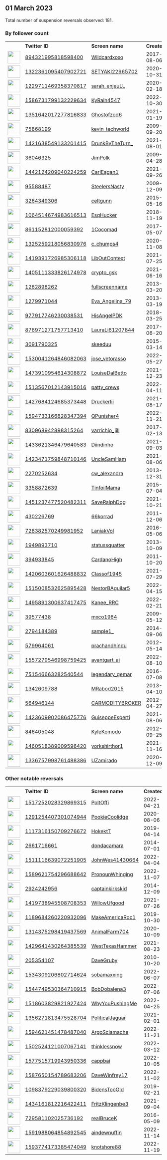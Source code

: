 
## 01 March 2023
Total number of suspension reversals observed: 181.

### By follower count
<table><tr><th></th><th align="left">Twitter ID</th><th align="left">Screen name</th>
<th align="left">Created</th><th align="left">Status</th><th align="left">Suspended</th><th align="left">Followers</th>
<tr><td><a href="https://pbs.twimg.com/profile_images/1647896679482376192/f3SirarE_normal.jpg"><img src="https://pbs.twimg.com/profile_images/1647896679482376192/f3SirarE_normal.jpg" width="40px" height="40px" align="center"/></a></td><td><a href="https://twitter.com/intent/user?user_id=894321995818598400">894321995818598400</a></td><td><a href="https://twitter.com/Wildcardxoxo">Wildcardxoxo</a></td><td>2017-08-06</td><td align="center"></td><td>2022-06-17</td><td>181575</td></tr>
<tr><td><a href="https://pbs.twimg.com/profile_images/1651990890028883974/UhfEKOan_normal.jpg"><img src="https://pbs.twimg.com/profile_images/1651990890028883974/UhfEKOan_normal.jpg" width="40px" height="40px" align="center"/></a></td><td><a href="https://twitter.com/intent/user?user_id=1322361095407902721">1322361095407902721</a></td><td><a href="https://twitter.com/SETYAKI22965702">SETYAKI22965702</a></td><td>2020-10-31</td><td align="center"></td><td>2023-02-12</td><td>18583</td></tr>
<tr><td><a href="https://pbs.twimg.com/profile_images/1653086537939312640/kA4YHV3t_normal.jpg"><img src="https://pbs.twimg.com/profile_images/1653086537939312640/kA4YHV3t_normal.jpg" width="40px" height="40px" align="center"/></a></td><td><a href="https://twitter.com/intent/user?user_id=1229711469358370817">1229711469358370817</a></td><td><a href="https://twitter.com/sarah_enjeuLL">sarah_enjeuLL</a></td><td>2020-02-18</td><td align="center"></td><td>2022-12-02</td><td>13962</td></tr>
<tr><td><a href="https://pbs.twimg.com/profile_images/1644214071363874816/qdNi4XgB_normal.jpg"><img src="https://pbs.twimg.com/profile_images/1644214071363874816/qdNi4XgB_normal.jpg" width="40px" height="40px" align="center"/></a></td><td><a href="https://twitter.com/intent/user?user_id=1586731799132229634">1586731799132229634</a></td><td><a href="https://twitter.com/KyRain4547">KyRain4547</a></td><td>2022-10-30</td><td align="center"></td><td>2023-02-24</td><td>11756</td></tr>
<tr><td><a href="https://pbs.twimg.com/profile_images/1630056336082849795/f4-DesfJ_normal.jpg"><img src="https://pbs.twimg.com/profile_images/1630056336082849795/f4-DesfJ_normal.jpg" width="40px" height="40px" align="center"/></a></td><td><a href="https://twitter.com/intent/user?user_id=1351642017277816833">1351642017277816833</a></td><td><a href="https://twitter.com/Ghostofzod6">Ghostofzod6</a></td><td>2021-01-19</td><td align="center"></td><td></td><td>10019</td></tr>
<tr><td><a href="https://pbs.twimg.com/profile_images/1625810834806001665/CAVqHRgS_normal.jpg"><img src="https://pbs.twimg.com/profile_images/1625810834806001665/CAVqHRgS_normal.jpg" width="40px" height="40px" align="center"/></a></td><td><a href="https://twitter.com/intent/user?user_id=75868199">75868199</a></td><td><a href="https://twitter.com/kevin_techworld">kevin_techworld</a></td><td>2009-09-20</td><td align="center"></td><td>2023-02-17</td><td>8798</td></tr>
<tr><td><a href="https://pbs.twimg.com/profile_images/1480417316508782595/NHUxzJ0v_normal.jpg"><img src="https://pbs.twimg.com/profile_images/1480417316508782595/NHUxzJ0v_normal.jpg" width="40px" height="40px" align="center"/></a></td><td><a href="https://twitter.com/intent/user?user_id=1421638549133201415">1421638549133201415</a></td><td><a href="https://twitter.com/DrunkByTheTurn_">DrunkByTheTurn_</a></td><td>2021-08-01</td><td align="center"></td><td>2023-01-29</td><td>8325</td></tr>
<tr><td><a href="https://pbs.twimg.com/profile_images/752751131412037632/1NzznK0V_normal.jpg"><img src="https://pbs.twimg.com/profile_images/752751131412037632/1NzznK0V_normal.jpg" width="40px" height="40px" align="center"/></a></td><td><a href="https://twitter.com/intent/user?user_id=36046325">36046325</a></td><td><a href="https://twitter.com/JimPolk">JimPolk</a></td><td>2009-04-28</td><td align="center"></td><td>2022-03-13</td><td>7097</td></tr>
<tr><td><a href="https://pbs.twimg.com/profile_images/1527605908494340097/62Vrhhfk_normal.jpg"><img src="https://pbs.twimg.com/profile_images/1527605908494340097/62Vrhhfk_normal.jpg" width="40px" height="40px" align="center"/></a></td><td><a href="https://twitter.com/intent/user?user_id=1442124209040224259">1442124209040224259</a></td><td><a href="https://twitter.com/CarlEagan1">CarlEagan1</a></td><td>2021-09-26</td><td align="center"></td><td>2022-12-29</td><td>5421</td></tr>
<tr><td><a href="https://pbs.twimg.com/profile_images/797734176418136064/8dLSZUkJ_normal.jpg"><img src="https://pbs.twimg.com/profile_images/797734176418136064/8dLSZUkJ_normal.jpg" width="40px" height="40px" align="center"/></a></td><td><a href="https://twitter.com/intent/user?user_id=95588487">95588487</a></td><td><a href="https://twitter.com/SteelersNasty">SteelersNasty</a></td><td>2009-12-09</td><td align="center"></td><td></td><td>4468</td></tr>
<tr><td><a href="https://pbs.twimg.com/profile_images/1632131053455552512/mgmaKURq_normal.jpg"><img src="https://pbs.twimg.com/profile_images/1632131053455552512/mgmaKURq_normal.jpg" width="40px" height="40px" align="center"/></a></td><td><a href="https://twitter.com/intent/user?user_id=3264349306">3264349306</a></td><td><a href="https://twitter.com/celtgunn">celtgunn</a></td><td>2015-05-16</td><td align="center"></td><td></td><td>4112</td></tr>
<tr><td><a href="https://pbs.twimg.com/profile_images/1639554061287538688/-W-q8CUM_normal.jpg"><img src="https://pbs.twimg.com/profile_images/1639554061287538688/-W-q8CUM_normal.jpg" width="40px" height="40px" align="center"/></a></td><td><a href="https://twitter.com/intent/user?user_id=1064514674983616513">1064514674983616513</a></td><td><a href="https://twitter.com/EsqHucker">EsqHucker</a></td><td>2018-11-19</td><td align="center"></td><td>2022-03-09</td><td>3782</td></tr>
<tr><td><a href="https://pbs.twimg.com/profile_images/1347725040087945219/onXbNJ4O_normal.jpg"><img src="https://pbs.twimg.com/profile_images/1347725040087945219/onXbNJ4O_normal.jpg" width="40px" height="40px" align="center"/></a></td><td><a href="https://twitter.com/intent/user?user_id=861152812000059392">861152812000059392</a></td><td><a href="https://twitter.com/1Cocomad">1Cocomad</a></td><td>2017-05-07</td><td align="center"></td><td>2023-01-01</td><td>3493</td></tr>
<tr><td><a href="https://pbs.twimg.com/profile_images/1651212827749744640/HGbaU4_8_normal.jpg"><img src="https://pbs.twimg.com/profile_images/1651212827749744640/HGbaU4_8_normal.jpg" width="40px" height="40px" align="center"/></a></td><td><a href="https://twitter.com/intent/user?user_id=1325259218056830976">1325259218056830976</a></td><td><a href="https://twitter.com/c_chumps4">c_chumps4</a></td><td>2020-11-08</td><td align="center"></td><td></td><td>3274</td></tr>
<tr><td><a href="https://pbs.twimg.com/profile_images/1650561239796404225/0MH4F0Gu_normal.jpg"><img src="https://pbs.twimg.com/profile_images/1650561239796404225/0MH4F0Gu_normal.jpg" width="40px" height="40px" align="center"/></a></td><td><a href="https://twitter.com/intent/user?user_id=1419391726985306118">1419391726985306118</a></td><td><a href="https://twitter.com/LibOutContext">LibOutContext</a></td><td>2021-07-25</td><td align="center"></td><td>2023-01-20</td><td>3186</td></tr>
<tr><td><a href="https://pbs.twimg.com/profile_images/1630563179888779264/EQcK7WaV_normal.jpg"><img src="https://pbs.twimg.com/profile_images/1630563179888779264/EQcK7WaV_normal.jpg" width="40px" height="40px" align="center"/></a></td><td><a href="https://twitter.com/intent/user?user_id=1405111333826174978">1405111333826174978</a></td><td><a href="https://twitter.com/crypto_gsk">crypto_gsk</a></td><td>2021-06-16</td><td align="center"></td><td>2022-11-15</td><td>3165</td></tr>
<tr><td><a href="https://pbs.twimg.com/profile_images/1122975050741764096/IHyZJd2f_normal.jpg"><img src="https://pbs.twimg.com/profile_images/1122975050741764096/IHyZJd2f_normal.jpg" width="40px" height="40px" align="center"/></a></td><td><a href="https://twitter.com/intent/user?user_id=1282898262">1282898262</a></td><td><a href="https://twitter.com/fullscreenname">fullscreenname</a></td><td>2013-03-20</td><td align="center"></td><td>2022-08-30</td><td>2748</td></tr>
<tr><td><a href="https://pbs.twimg.com/profile_images/1539145173443219456/jHw3M7wi_normal.jpg"><img src="https://pbs.twimg.com/profile_images/1539145173443219456/jHw3M7wi_normal.jpg" width="40px" height="40px" align="center"/></a></td><td><a href="https://twitter.com/intent/user?user_id=1279971044">1279971044</a></td><td><a href="https://twitter.com/Eva_Angelina_79">Eva_Angelina_79</a></td><td>2013-03-19</td><td align="center">🚫</td><td>2022-08-22</td><td>2709</td></tr>
<tr><td><a href="https://pbs.twimg.com/profile_images/1630423604398632960/PcwqcnPd_normal.jpg"><img src="https://pbs.twimg.com/profile_images/1630423604398632960/PcwqcnPd_normal.jpg" width="40px" height="40px" align="center"/></a></td><td><a href="https://twitter.com/intent/user?user_id=977917746230038531">977917746230038531</a></td><td><a href="https://twitter.com/HisAngelPDK">HisAngelPDK</a></td><td>2018-03-25</td><td align="center"></td><td>2022-08-15</td><td>2646</td></tr>
<tr><td><a href="https://pbs.twimg.com/profile_images/1261500510114177025/v-9LetKc_normal.jpg"><img src="https://pbs.twimg.com/profile_images/1261500510114177025/v-9LetKc_normal.jpg" width="40px" height="40px" align="center"/></a></td><td><a href="https://twitter.com/intent/user?user_id=876971271757713410">876971271757713410</a></td><td><a href="https://twitter.com/LauraLi61207844">LauraLi61207844</a></td><td>2017-06-20</td><td align="center"></td><td>2023-01-24</td><td>2580</td></tr>
<tr><td><a href="https://pbs.twimg.com/profile_images/1431681982703063047/s2aZM32W_normal.jpg"><img src="https://pbs.twimg.com/profile_images/1431681982703063047/s2aZM32W_normal.jpg" width="40px" height="40px" align="center"/></a></td><td><a href="https://twitter.com/intent/user?user_id=3091790325">3091790325</a></td><td><a href="https://twitter.com/skeeduu">skeeduu</a></td><td>2015-03-14</td><td align="center"></td><td>2023-02-11</td><td>2474</td></tr>
<tr><td><a href="https://pbs.twimg.com/profile_images/1531010248596758528/csWGy591_normal.jpg"><img src="https://pbs.twimg.com/profile_images/1531010248596758528/csWGy591_normal.jpg" width="40px" height="40px" align="center"/></a></td><td><a href="https://twitter.com/intent/user?user_id=1530041264846082063">1530041264846082063</a></td><td><a href="https://twitter.com/jose_vetorasso">jose_vetorasso</a></td><td>2022-05-27</td><td align="center"></td><td>2022-11-03</td><td>2432</td></tr>
<tr><td><a href="https://pbs.twimg.com/profile_images/1473911125897011202/AKNTHJBG_normal.jpg"><img src="https://pbs.twimg.com/profile_images/1473911125897011202/AKNTHJBG_normal.jpg" width="40px" height="40px" align="center"/></a></td><td><a href="https://twitter.com/intent/user?user_id=1473910954614308872">1473910954614308872</a></td><td><a href="https://twitter.com/LouiseDalBetto">LouiseDalBetto</a></td><td>2021-12-23</td><td align="center"></td><td>2022-11-15</td><td>2404</td></tr>
<tr><td><a href="https://pbs.twimg.com/profile_images/1593595439231762433/ZNBT_Pco_normal.jpg"><img src="https://pbs.twimg.com/profile_images/1593595439231762433/ZNBT_Pco_normal.jpg" width="40px" height="40px" align="center"/></a></td><td><a href="https://twitter.com/intent/user?user_id=1513567012143915016">1513567012143915016</a></td><td><a href="https://twitter.com/patty_crews">patty_crews</a></td><td>2022-04-11</td><td align="center"></td><td>2022-11-20</td><td>2355</td></tr>
<tr><td><a href="https://pbs.twimg.com/profile_images/1428391130341822468/ulqEs7Qt_normal.jpg"><img src="https://pbs.twimg.com/profile_images/1428391130341822468/ulqEs7Qt_normal.jpg" width="40px" height="40px" align="center"/></a></td><td><a href="https://twitter.com/intent/user?user_id=1427684124685373448">1427684124685373448</a></td><td><a href="https://twitter.com/DruckerIii">DruckerIii</a></td><td>2021-08-17</td><td align="center"></td><td>2022-12-06</td><td>2299</td></tr>
<tr><td><a href="https://pbs.twimg.com/profile_images/1638242690147012608/7DuOwXwS_normal.jpg"><img src="https://pbs.twimg.com/profile_images/1638242690147012608/7DuOwXwS_normal.jpg" width="40px" height="40px" align="center"/></a></td><td><a href="https://twitter.com/intent/user?user_id=1594733166828347394">1594733166828347394</a></td><td><a href="https://twitter.com/QPunisher4">QPunisher4</a></td><td>2022-11-21</td><td align="center"></td><td>2023-02-12</td><td>2228</td></tr>
<tr><td><a href="https://pbs.twimg.com/profile_images/1630738350754635777/rlAWxvSi_normal.jpg"><img src="https://pbs.twimg.com/profile_images/1630738350754635777/rlAWxvSi_normal.jpg" width="40px" height="40px" align="center"/></a></td><td><a href="https://twitter.com/intent/user?user_id=830968942898315264">830968942898315264</a></td><td><a href="https://twitter.com/varrichio_jill">varrichio_jill</a></td><td>2017-02-13</td><td align="center"></td><td>2022-04-29</td><td>2181</td></tr>
<tr><td><a href="https://pbs.twimg.com/profile_images/1560793796782194688/jyhyibnA_normal.jpg"><img src="https://pbs.twimg.com/profile_images/1560793796782194688/jyhyibnA_normal.jpg" width="40px" height="40px" align="center"/></a></td><td><a href="https://twitter.com/intent/user?user_id=1433621346479640583">1433621346479640583</a></td><td><a href="https://twitter.com/Diindinho">Diindinho</a></td><td>2021-09-03</td><td align="center"></td><td>2023-01-28</td><td>2015</td></tr>
<tr><td><a href="https://pbs.twimg.com/profile_images/1649444482243239936/ZMxgbG4u_normal.jpg"><img src="https://pbs.twimg.com/profile_images/1649444482243239936/ZMxgbG4u_normal.jpg" width="40px" height="40px" align="center"/></a></td><td><a href="https://twitter.com/intent/user?user_id=1423471759848710146">1423471759848710146</a></td><td><a href="https://twitter.com/UncleSamHam">UncleSamHam</a></td><td>2021-08-06</td><td align="center"></td><td>2023-01-19</td><td>1904</td></tr>
<tr><td><a href="https://pbs.twimg.com/profile_images/743025257011904512/Tgcp5-fM_normal.jpg"><img src="https://pbs.twimg.com/profile_images/743025257011904512/Tgcp5-fM_normal.jpg" width="40px" height="40px" align="center"/></a></td><td><a href="https://twitter.com/intent/user?user_id=2270252634">2270252634</a></td><td><a href="https://twitter.com/cw_alexandra">cw_alexandra</a></td><td>2013-12-31</td><td align="center"></td><td>2022-11-05</td><td>1867</td></tr>
<tr><td><a href="https://pbs.twimg.com/profile_images/956642933414989824/DCVEM8i__normal.jpg"><img src="https://pbs.twimg.com/profile_images/956642933414989824/DCVEM8i__normal.jpg" width="40px" height="40px" align="center"/></a></td><td><a href="https://twitter.com/intent/user?user_id=3358872639">3358872639</a></td><td><a href="https://twitter.com/TinfoilMama">TinfoilMama</a></td><td>2015-07-04</td><td align="center"></td><td>2022-07-12</td><td>1583</td></tr>
<tr><td><a href="https://pbs.twimg.com/profile_images/1451238683219316737/YcPZaScw_normal.jpg"><img src="https://pbs.twimg.com/profile_images/1451238683219316737/YcPZaScw_normal.jpg" width="40px" height="40px" align="center"/></a></td><td><a href="https://twitter.com/intent/user?user_id=1451237477520482311">1451237477520482311</a></td><td><a href="https://twitter.com/SaveRalphDog">SaveRalphDog</a></td><td>2021-10-21</td><td align="center"></td><td>2022-07-11</td><td>1581</td></tr>
<tr><td><a href="https://pbs.twimg.com/profile_images/852659553225265154/6Cz_1K14_normal.jpg"><img src="https://pbs.twimg.com/profile_images/852659553225265154/6Cz_1K14_normal.jpg" width="40px" height="40px" align="center"/></a></td><td><a href="https://twitter.com/intent/user?user_id=430226769">430226769</a></td><td><a href="https://twitter.com/66korrad">66korrad</a></td><td>2011-12-06</td><td align="center"></td><td></td><td>1576</td></tr>
<tr><td><a href="https://pbs.twimg.com/profile_images/1589886197329018883/0WWSsztp_normal.jpg"><img src="https://pbs.twimg.com/profile_images/1589886197329018883/0WWSsztp_normal.jpg" width="40px" height="40px" align="center"/></a></td><td><a href="https://twitter.com/intent/user?user_id=728382570249981952">728382570249981952</a></td><td><a href="https://twitter.com/LaniakVol">LaniakVol</a></td><td>2016-05-06</td><td align="center"></td><td>2023-01-01</td><td>1461</td></tr>
<tr><td><a href="https://pbs.twimg.com/profile_images/1586016096586448897/KGzhpmrp_normal.jpg"><img src="https://pbs.twimg.com/profile_images/1586016096586448897/KGzhpmrp_normal.jpg" width="40px" height="40px" align="center"/></a></td><td><a href="https://twitter.com/intent/user?user_id=1949893710">1949893710</a></td><td><a href="https://twitter.com/statussquatter">statussquatter</a></td><td>2013-10-09</td><td align="center"></td><td>2022-12-12</td><td>1450</td></tr>
<tr><td><a href="https://pbs.twimg.com/profile_images/1636826398248648704/jHMpN9kP_normal.jpg"><img src="https://pbs.twimg.com/profile_images/1636826398248648704/jHMpN9kP_normal.jpg" width="40px" height="40px" align="center"/></a></td><td><a href="https://twitter.com/intent/user?user_id=394933845">394933845</a></td><td><a href="https://twitter.com/CardanoHigh">CardanoHigh</a></td><td>2011-10-20</td><td align="center"></td><td>2022-10-22</td><td>1382</td></tr>
<tr><td><a href="https://pbs.twimg.com/profile_images/1496935262676475907/REiwf0PF_normal.jpg"><img src="https://pbs.twimg.com/profile_images/1496935262676475907/REiwf0PF_normal.jpg" width="40px" height="40px" align="center"/></a></td><td><a href="https://twitter.com/intent/user?user_id=1420603601626488832">1420603601626488832</a></td><td><a href="https://twitter.com/Classof1945">Classof1945</a></td><td>2021-07-29</td><td align="center"></td><td>2022-06-02</td><td>1353</td></tr>
<tr><td><a href="https://pbs.twimg.com/profile_images/1515228728858910722/KVZvqpgX_normal.jpg"><img src="https://pbs.twimg.com/profile_images/1515228728858910722/KVZvqpgX_normal.jpg" width="40px" height="40px" align="center"/></a></td><td><a href="https://twitter.com/intent/user?user_id=1515008532625895428">1515008532625895428</a></td><td><a href="https://twitter.com/NestorBAguilar5">NestorBAguilar5</a></td><td>2022-04-15</td><td align="center"></td><td>2023-02-25</td><td>1125</td></tr>
<tr><td><a href="https://pbs.twimg.com/profile_images/1605972892000428032/ztqSCQCb_normal.png"><img src="https://pbs.twimg.com/profile_images/1605972892000428032/ztqSCQCb_normal.png" width="40px" height="40px" align="center"/></a></td><td><a href="https://twitter.com/intent/user?user_id=1495891300637417475">1495891300637417475</a></td><td><a href="https://twitter.com/Kanee_RRC">Kanee_RRC</a></td><td>2022-02-21</td><td align="center"></td><td>2023-01-20</td><td>1055</td></tr>
<tr><td><a href="https://pbs.twimg.com/profile_images/1554538496542400512/fM5q-7yK_normal.jpg"><img src="https://pbs.twimg.com/profile_images/1554538496542400512/fM5q-7yK_normal.jpg" width="40px" height="40px" align="center"/></a></td><td><a href="https://twitter.com/intent/user?user_id=39577438">39577438</a></td><td><a href="https://twitter.com/mxco1984">mxco1984</a></td><td>2009-05-12</td><td align="center"></td><td>2022-08-17</td><td>1004</td></tr>
<tr><td><a href="https://pbs.twimg.com/profile_images/508279425226387456/DGhglYyX_normal.jpeg"><img src="https://pbs.twimg.com/profile_images/508279425226387456/DGhglYyX_normal.jpeg" width="40px" height="40px" align="center"/></a></td><td><a href="https://twitter.com/intent/user?user_id=2794184389">2794184389</a></td><td><a href="https://twitter.com/sample1_">sample1_</a></td><td>2014-09-06</td><td align="center"></td><td></td><td>925</td></tr>
<tr><td><a href="https://pbs.twimg.com/profile_images/1374346752795406339/IfiZ2Sqs_normal.jpg"><img src="https://pbs.twimg.com/profile_images/1374346752795406339/IfiZ2Sqs_normal.jpg" width="40px" height="40px" align="center"/></a></td><td><a href="https://twitter.com/intent/user?user_id=579964061">579964061</a></td><td><a href="https://twitter.com/prachandhindu">prachandhindu</a></td><td>2012-05-14</td><td align="center">🚫</td><td></td><td>922</td></tr>
<tr><td><a href="https://pbs.twimg.com/profile_images/1557300371235684352/5vEgryS2_normal.jpg"><img src="https://pbs.twimg.com/profile_images/1557300371235684352/5vEgryS2_normal.jpg" width="40px" height="40px" align="center"/></a></td><td><a href="https://twitter.com/intent/user?user_id=1557279546998759425">1557279546998759425</a></td><td><a href="https://twitter.com/avantgart_ai">avantgart_ai</a></td><td>2022-08-10</td><td align="center"></td><td>2022-08-22</td><td>837</td></tr>
<tr><td><a href="https://pbs.twimg.com/profile_images/1633916146943504389/1VR6gUoS_normal.jpg"><img src="https://pbs.twimg.com/profile_images/1633916146943504389/1VR6gUoS_normal.jpg" width="40px" height="40px" align="center"/></a></td><td><a href="https://twitter.com/intent/user?user_id=751546663282540544">751546663282540544</a></td><td><a href="https://twitter.com/legendary_gemar">legendary_gemar</a></td><td>2016-07-08</td><td align="center"></td><td>2022-11-28</td><td>685</td></tr>
<tr><td><a href="https://pbs.twimg.com/profile_images/1360505420402540548/ZusNN9YJ_normal.jpg"><img src="https://pbs.twimg.com/profile_images/1360505420402540548/ZusNN9YJ_normal.jpg" width="40px" height="40px" align="center"/></a></td><td><a href="https://twitter.com/intent/user?user_id=1342609788">1342609788</a></td><td><a href="https://twitter.com/MRabod2015">MRabod2015</a></td><td>2013-04-10</td><td align="center"></td><td>2022-12-24</td><td>667</td></tr>
<tr><td><a href="https://pbs.twimg.com/profile_images/958881830052048896/CoFW_ssp_normal.jpg"><img src="https://pbs.twimg.com/profile_images/958881830052048896/CoFW_ssp_normal.jpg" width="40px" height="40px" align="center"/></a></td><td><a href="https://twitter.com/intent/user?user_id=564946144">564946144</a></td><td><a href="https://twitter.com/CARMODITYBROKER">CARMODITYBROKER</a></td><td>2012-04-27</td><td align="center"></td><td></td><td>652</td></tr>
<tr><td><a href="https://pbs.twimg.com/profile_images/1652362216685858819/05ZMi6_v_normal.jpg"><img src="https://pbs.twimg.com/profile_images/1652362216685858819/05ZMi6_v_normal.jpg" width="40px" height="40px" align="center"/></a></td><td><a href="https://twitter.com/intent/user?user_id=1423609902086475776">1423609902086475776</a></td><td><a href="https://twitter.com/GuiseppeEsperti">GuiseppeEsperti</a></td><td>2021-08-06</td><td align="center">🔒</td><td>2022-05-29</td><td>635</td></tr>
<tr><td><a href="https://pbs.twimg.com/profile_images/1630747360044146697/lZUj57BT_normal.jpg"><img src="https://pbs.twimg.com/profile_images/1630747360044146697/lZUj57BT_normal.jpg" width="40px" height="40px" align="center"/></a></td><td><a href="https://twitter.com/intent/user?user_id=846405048">846405048</a></td><td><a href="https://twitter.com/KyleKomodo">KyleKomodo</a></td><td>2012-09-25</td><td align="center"></td><td></td><td>581</td></tr>
<tr><td><a href="https://pbs.twimg.com/profile_images/1460519852414746627/i6v1xLE8_normal.jpg"><img src="https://pbs.twimg.com/profile_images/1460519852414746627/i6v1xLE8_normal.jpg" width="40px" height="40px" align="center"/></a></td><td><a href="https://twitter.com/intent/user?user_id=1460518389009596420">1460518389009596420</a></td><td><a href="https://twitter.com/yorkshirthor1">yorkshirthor1</a></td><td>2021-11-16</td><td align="center"></td><td>2022-11-07</td><td>564</td></tr>
<tr><td><a href="https://pbs.twimg.com/profile_images/1652467634238046208/9H2prqPe_normal.jpg"><img src="https://pbs.twimg.com/profile_images/1652467634238046208/9H2prqPe_normal.jpg" width="40px" height="40px" align="center"/></a></td><td><a href="https://twitter.com/intent/user?user_id=1336757998761488386">1336757998761488386</a></td><td><a href="https://twitter.com/UZamirado">UZamirado</a></td><td>2020-12-09</td><td align="center">🔒</td><td>2023-02-23</td><td>551</td></tr>
</table>

### Other notable reversals
<table><tr><th></th><th align="left">Twitter ID</th><th align="left">Screen name</th>
<th align="left">Created</th><th align="left">Status</th><th align="left">Suspended</th><th align="left">Followers</th>
<tr><td><a href="https://pbs.twimg.com/profile_images/1558407882634395648/zx0IEjO__normal.jpg"><img src="https://pbs.twimg.com/profile_images/1558407882634395648/zx0IEjO__normal.jpg" width="40px" height="40px" align="center"/></a></td><td><a href="https://twitter.com/intent/user?user_id=1517252028329869315">1517252028329869315</a></td><td><a href="https://twitter.com/PoltOffi">PoltOffi</a></td><td>2022-04-21</td><td align="center"></td><td>2022-11-07</td><td>355</td></tr>
<tr><td><a href="https://pbs.twimg.com/profile_images/1300574467551363072/umJneIy9_normal.jpg"><img src="https://pbs.twimg.com/profile_images/1300574467551363072/umJneIy9_normal.jpg" width="40px" height="40px" align="center"/></a></td><td><a href="https://twitter.com/intent/user?user_id=1291254407301074944">1291254407301074944</a></td><td><a href="https://twitter.com/PookieCoolidge">PookieCoolidge</a></td><td>2020-08-06</td><td align="center"></td><td>2022-12-13</td><td>13</td></tr>
<tr><td><a href="https://pbs.twimg.com/profile_images/1182503828844765185/FIOv-LnH_normal.jpg"><img src="https://pbs.twimg.com/profile_images/1182503828844765185/FIOv-LnH_normal.jpg" width="40px" height="40px" align="center"/></a></td><td><a href="https://twitter.com/intent/user?user_id=1117316150709276672">1117316150709276672</a></td><td><a href="https://twitter.com/HokektT">HokektT</a></td><td>2019-04-14</td><td align="center"></td><td>2022-12-02</td><td>67</td></tr>
<tr><td><a href="https://pbs.twimg.com/profile_images/1341508895567704066/zOWUxBVS_normal.jpg"><img src="https://pbs.twimg.com/profile_images/1341508895567704066/zOWUxBVS_normal.jpg" width="40px" height="40px" align="center"/></a></td><td><a href="https://twitter.com/intent/user?user_id=2661716661">2661716661</a></td><td><a href="https://twitter.com/dondacamara">dondacamara</a></td><td>2014-07-01</td><td align="center"></td><td>2022-11-23</td><td>439</td></tr>
<tr><td><a href="https://pbs.twimg.com/profile_images/1511117049082245125/cjaAwLgd_normal.jpg"><img src="https://pbs.twimg.com/profile_images/1511117049082245125/cjaAwLgd_normal.jpg" width="40px" height="40px" align="center"/></a></td><td><a href="https://twitter.com/intent/user?user_id=1511116639072251905">1511116639072251905</a></td><td><a href="https://twitter.com/JohnWes41430664">JohnWes41430664</a></td><td>2022-04-04</td><td align="center"></td><td>2022-11-03</td><td>127</td></tr>
<tr><td><a href="https://pbs.twimg.com/profile_images/1589622878919708674/gH_BU5-K_normal.jpg"><img src="https://pbs.twimg.com/profile_images/1589622878919708674/gH_BU5-K_normal.jpg" width="40px" height="40px" align="center"/></a></td><td><a href="https://twitter.com/intent/user?user_id=1589621754296688642">1589621754296688642</a></td><td><a href="https://twitter.com/PronounWhinging">PronounWhinging</a></td><td>2022-11-07</td><td align="center"></td><td>2022-12-20</td><td>273</td></tr>
<tr><td><a href="https://pbs.twimg.com/profile_images/542384755765809152/XoefajGZ_normal.jpeg"><img src="https://pbs.twimg.com/profile_images/542384755765809152/XoefajGZ_normal.jpeg" width="40px" height="40px" align="center"/></a></td><td><a href="https://twitter.com/intent/user?user_id=2924242956">2924242956</a></td><td><a href="https://twitter.com/captainkirkskid">captainkirkskid</a></td><td>2014-12-09</td><td align="center"></td><td>2022-12-07</td><td>82</td></tr>
<tr><td><a href="https://pbs.twimg.com/profile_images/1419739987356971011/gjSfics0_normal.jpg"><img src="https://pbs.twimg.com/profile_images/1419739987356971011/gjSfics0_normal.jpg" width="40px" height="40px" align="center"/></a></td><td><a href="https://twitter.com/intent/user?user_id=1419738945508708353">1419738945508708353</a></td><td><a href="https://twitter.com/WillowUfgood">WillowUfgood</a></td><td>2021-07-26</td><td align="center"></td><td>2022-12-05</td><td>40</td></tr>
<tr><td><a href="https://pbs.twimg.com/profile_images/1609676473253642240/Ka4gIqo3_normal.jpg"><img src="https://pbs.twimg.com/profile_images/1609676473253642240/Ka4gIqo3_normal.jpg" width="40px" height="40px" align="center"/></a></td><td><a href="https://twitter.com/intent/user?user_id=1189684260220932096">1189684260220932096</a></td><td><a href="https://twitter.com/MakeAmericaRoc1">MakeAmericaRoc1</a></td><td>2019-10-30</td><td align="center"></td><td>2023-01-02</td><td>347</td></tr>
<tr><td><a href="https://pbs.twimg.com/profile_images/1317633796301357056/H1NKKIbv_normal.jpg"><img src="https://pbs.twimg.com/profile_images/1317633796301357056/H1NKKIbv_normal.jpg" width="40px" height="40px" align="center"/></a></td><td><a href="https://twitter.com/intent/user?user_id=1314375298419437569">1314375298419437569</a></td><td><a href="https://twitter.com/AnimalFarm704">AnimalFarm704</a></td><td>2020-10-09</td><td align="center"></td><td>2022-12-14</td><td>19</td></tr>
<tr><td><a href="https://pbs.twimg.com/profile_images/1589962384063582211/RzRsOdCo_normal.jpg"><img src="https://pbs.twimg.com/profile_images/1589962384063582211/RzRsOdCo_normal.jpg" width="40px" height="40px" align="center"/></a></td><td><a href="https://twitter.com/intent/user?user_id=1429641430264385539">1429641430264385539</a></td><td><a href="https://twitter.com/WestTexasHammer">WestTexasHammer</a></td><td>2021-08-23</td><td align="center"></td><td>2022-12-10</td><td>10</td></tr>
<tr><td><a href="https://pbs.twimg.com/profile_images/1604998126158221312/EIcF2Bni_normal.jpg"><img src="https://pbs.twimg.com/profile_images/1604998126158221312/EIcF2Bni_normal.jpg" width="40px" height="40px" align="center"/></a></td><td><a href="https://twitter.com/intent/user?user_id=205354107">205354107</a></td><td><a href="https://twitter.com/DaveGruby">DaveGruby</a></td><td>2010-10-20</td><td align="center"></td><td>2022-12-20</td><td>382</td></tr>
<tr><td><a href="https://pbs.twimg.com/profile_images/1636819833781141523/Ydon1bgK_normal.jpg"><img src="https://pbs.twimg.com/profile_images/1636819833781141523/Ydon1bgK_normal.jpg" width="40px" height="40px" align="center"/></a></td><td><a href="https://twitter.com/intent/user?user_id=1534309206802714624">1534309206802714624</a></td><td><a href="https://twitter.com/sobamaxxing">sobamaxxing</a></td><td>2022-06-07</td><td align="center"></td><td>2022-10-18</td><td>314</td></tr>
<tr><td><a href="https://pbs.twimg.com/profile_images/1544815504262676484/Qq6ju-hF_normal.jpg"><img src="https://pbs.twimg.com/profile_images/1544815504262676484/Qq6ju-hF_normal.jpg" width="40px" height="40px" align="center"/></a></td><td><a href="https://twitter.com/intent/user?user_id=1544749530364710915">1544749530364710915</a></td><td><a href="https://twitter.com/BobDobalena3">BobDobalena3</a></td><td>2022-07-06</td><td align="center"></td><td>2023-02-20</td><td>65</td></tr>
<tr><td><a href="https://pbs.twimg.com/profile_images/1630997012991844354/3cga2oEG_normal.jpg"><img src="https://pbs.twimg.com/profile_images/1630997012991844354/3cga2oEG_normal.jpg" width="40px" height="40px" align="center"/></a></td><td><a href="https://twitter.com/intent/user?user_id=1518603829821927424">1518603829821927424</a></td><td><a href="https://twitter.com/WhyYouPushingMe">WhyYouPushingMe</a></td><td>2022-04-25</td><td align="center"></td><td>2022-12-04</td><td>195</td></tr>
<tr><td><a href="https://pbs.twimg.com/profile_images/1416802432022040579/nVeTF1vB_normal.jpg"><img src="https://pbs.twimg.com/profile_images/1416802432022040579/nVeTF1vB_normal.jpg" width="40px" height="40px" align="center"/></a></td><td><a href="https://twitter.com/intent/user?user_id=1356271813475528704">1356271813475528704</a></td><td><a href="https://twitter.com/PoliticalJaguar">PoliticalJaguar</a></td><td>2021-02-01</td><td align="center"></td><td>2022-11-23</td><td>14</td></tr>
<tr><td><a href="https://pbs.twimg.com/profile_images/1594661779996655616/DbXvoXzt_normal.jpg"><img src="https://pbs.twimg.com/profile_images/1594661779996655616/DbXvoXzt_normal.jpg" width="40px" height="40px" align="center"/></a></td><td><a href="https://twitter.com/intent/user?user_id=1594621451478487040">1594621451478487040</a></td><td><a href="https://twitter.com/ArgoSciamache">ArgoSciamache</a></td><td>2022-11-21</td><td align="center"></td><td>2023-02-04</td><td>381</td></tr>
<tr><td><a href="https://pbs.twimg.com/profile_images/1542014205670215680/lkaKhD92_normal.jpg"><img src="https://pbs.twimg.com/profile_images/1542014205670215680/lkaKhD92_normal.jpg" width="40px" height="40px" align="center"/></a></td><td><a href="https://twitter.com/intent/user?user_id=1502524121007067141">1502524121007067141</a></td><td><a href="https://twitter.com/thinklessnow">thinklessnow</a></td><td>2022-03-12</td><td align="center"></td><td>2023-02-03</td><td>13</td></tr>
<tr><td><a href="https://pbs.twimg.com/profile_images/1644890168166608897/ajkOegtZ_normal.jpg"><img src="https://pbs.twimg.com/profile_images/1644890168166608897/ajkOegtZ_normal.jpg" width="40px" height="40px" align="center"/></a></td><td><a href="https://twitter.com/intent/user?user_id=1577515719943950336">1577515719943950336</a></td><td><a href="https://twitter.com/cappbai">cappbai</a></td><td>2022-10-05</td><td align="center"></td><td>2023-01-02</td><td>3</td></tr>
<tr><td><a href="https://pbs.twimg.com/profile_images/1636168275997642752/H-iX3uHH_normal.jpg"><img src="https://pbs.twimg.com/profile_images/1636168275997642752/H-iX3uHH_normal.jpg" width="40px" height="40px" align="center"/></a></td><td><a href="https://twitter.com/intent/user?user_id=1587650154789683206">1587650154789683206</a></td><td><a href="https://twitter.com/DaveWinfrey17">DaveWinfrey17</a></td><td>2022-11-02</td><td align="center"></td><td>2022-11-30</td><td>48</td></tr>
<tr><td><a href="https://pbs.twimg.com/profile_images/1653501958924410880/5MS0uGJR_normal.jpg"><img src="https://pbs.twimg.com/profile_images/1653501958924410880/5MS0uGJR_normal.jpg" width="40px" height="40px" align="center"/></a></td><td><a href="https://twitter.com/intent/user?user_id=1098379229039800320">1098379229039800320</a></td><td><a href="https://twitter.com/BidensTooOld">BidensTooOld</a></td><td>2019-02-21</td><td align="center"></td><td>2023-01-03</td><td>12</td></tr>
<tr><td><a href="https://pbs.twimg.com/profile_images/1555328790364045313/xZMslwEW_normal.jpg"><img src="https://pbs.twimg.com/profile_images/1555328790364045313/xZMslwEW_normal.jpg" width="40px" height="40px" align="center"/></a></td><td><a href="https://twitter.com/intent/user?user_id=1434161812216422411">1434161812216422411</a></td><td><a href="https://twitter.com/FritzKlingenbe3">FritzKlingenbe3</a></td><td>2021-09-04</td><td align="center"></td><td>2022-12-27</td><td>62</td></tr>
<tr><td><a href="https://pbs.twimg.com/profile_images/1623214262989598720/gDBPjehA_normal.jpg"><img src="https://pbs.twimg.com/profile_images/1623214262989598720/gDBPjehA_normal.jpg" width="40px" height="40px" align="center"/></a></td><td><a href="https://twitter.com/intent/user?user_id=729581102025736192">729581102025736192</a></td><td><a href="https://twitter.com/realBruceK">realBruceK</a></td><td>2016-05-09</td><td align="center"></td><td>2023-02-21</td><td>182</td></tr>
<tr><td><a href="https://pbs.twimg.com/profile_images/1591988272590364674/bBuQ997L_normal.jpg"><img src="https://pbs.twimg.com/profile_images/1591988272590364674/bBuQ997L_normal.jpg" width="40px" height="40px" align="center"/></a></td><td><a href="https://twitter.com/intent/user?user_id=1591988064854892545">1591988064854892545</a></td><td><a href="https://twitter.com/aindewnuffin">aindewnuffin</a></td><td>2022-11-14</td><td align="center"></td><td>2023-02-24</td><td>30</td></tr>
<tr><td><a href="https://pbs.twimg.com/profile_images/1609613775153561606/xdQPUljk_normal.jpg"><img src="https://pbs.twimg.com/profile_images/1609613775153561606/xdQPUljk_normal.jpg" width="40px" height="40px" align="center"/></a></td><td><a href="https://twitter.com/intent/user?user_id=1593774173385474049">1593774173385474049</a></td><td><a href="https://twitter.com/knotshore88">knotshore88</a></td><td>2022-11-19</td><td align="center"></td><td>2023-01-17</td><td>69</td></tr>
</table>
